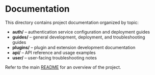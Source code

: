 # Documentation

This directory contains project documentation organized by topic:

- **auth/** – authentication service configuration and deployment guides
- **guides/** – general development, deployment, and troubleshooting guides
- **plugins/** – plugin and extension development documentation
- **api/** – API reference and usage examples
- **user/** – user-facing troubleshooting notes

Refer to the main [README](../README.md) for an overview of the project.
